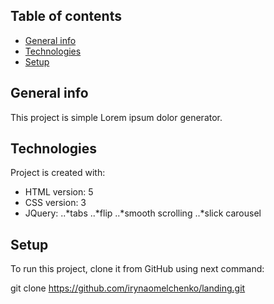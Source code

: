 ## Table of contents
* [General info](#general-info)
* [Technologies](#technologies)
* [Setup](#setup)

## General info
This project is simple Lorem ipsum dolor generator.
	
## Technologies
Project is created with:
* HTML version: 5
* CSS version: 3
* JQuery:
..*tabs
..*flip
..*smooth scrolling
..*slick carousel
	
## Setup
To run this project, clone it from GitHub using next command:

git clone https://github.com/irynaomelchenko/landing.git
